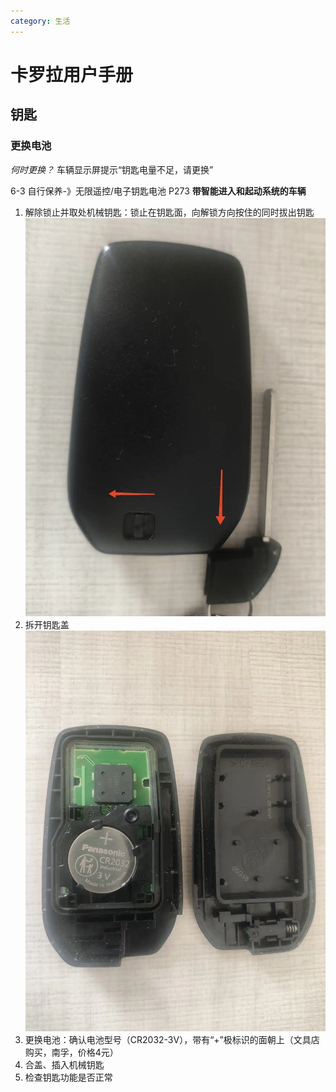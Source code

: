 ```yaml
---
category: 生活
---
```

# 卡罗拉用户手册

## 钥匙

### 更换电池
*何时更换？*
车辆显示屏提示“钥匙电量不足，请更换”

 6-3 自行保养-》无限遥控/电子钥匙电池 P273
 **带智能进入和起动系统的车辆**
 1. 解除锁止并取处机械钥匙：锁止在钥匙面，向解锁方向按住的同时拔出钥匙
![|251x297](./attachments/卡罗拉用户手册.webp)
 2. 拆开钥匙盖
![|250x333](./attachments/卡罗拉用户手册-1.webp)
 3. 更换电池：确认电池型号（CR2032-3V），带有“+”极标识的面朝上（文具店购买，南孚，价格4元）
 4. 合盖、插入机械钥匙
 5. 检查钥匙功能是否正常

